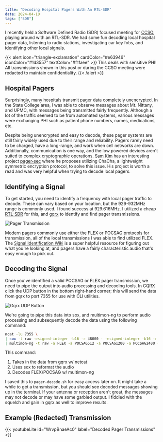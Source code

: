 ```yaml
---
title: "Decoding Hospital Pagers With An RTL-SDR"
date: 2024-04-10
tags: ["SDR"]
---
```


I recently held a Software Defined Radio (SDR) focused meeting for [CCSO](https://psuccso.org), playing around with an RTL-SDR. We had some fun decoding local hospital pager data, listening to radio stations, investigating car key fobs, and identifying other local signals.

{{< alert icon="triangle-exclamation" cardColor="#e63946" iconColor="#1d3557" textColor="#f1faee" >}}
This deals with sensitive PHI! All transmissions shown in this post or during the CCSO meeting were redacted to maintain confidentiality.
{{< /alert >}}

## Hospital Pagers

Surprisingly, many hospitals transmit pager data completely unencrypted. In the State College area, I was able to observe messages about Mt. Nittany, and UPMC, with messages being transmitted fairly frequently. Although a lot of the traffic seemed to be from automated systems, various messages were exchanging PHI such as patient phone numbers, names, medications, etc.

Despite being unencrypted and easy to decode, these pager systems are still fairly widely used due to their range and reliability. Pagers rarely need to be charged, have a long-range, and work when cell networks are down. Additionally, communication is one way, and the low powered devices aren't suited to complex cryptographic operations. [Sam Kim](https://www.samkim.io/#/) has an interesting project [pager-sec](https://github.com/sam-k/pager-sec) where he proposes utilizing ChaCha, a lightweight symmetric encryption protocol, to solve this issue. His project is worth a read and was very helpful when trying to decode local pagers.

## Identifying a Signal

To get started, you need to identify a frequency with local pager traffic to decode. These can vary based on your location, but the 929-932MHz range is commonly used. I found success at 929.616MHz. I utilized a cheap [RTL-SDR](https://www.rtl-sdr.com/buy-rtl-sdr-dvb-t-dongles/) for this, and [gqrx](https://www.gqrx.dk/) to identify and find pager transmissions.

![Pager Transmission](security/sdr-pagers/gqrx-pager.png)

Modern pagers commonly use either the FLEX or POCSAG protocols for transmission, all of the local transmissions I was able to find utilized FLEX. The [Signal Identification Wiki](https://www.sigidwiki.com/wiki/FLEX) is a super helpful resource for figuring out what you're looking at, and pagers have a fairly characteristic audio that's easy enough to pick out.

## Decoding the Signal

Once you've identified a valid POCSAG or FLEX pager transmission, we need to pipe the output into audio processing and decoding tools. In GQRX click the UDP button in the bottom right-hand corner; this will send the data from gqrx to port 7355 for use with CLI utilities.

![Gqrx UDP Button](security/sdr-pagers/gqrx-UDP-button.png)

We're going to pipe this data into sox, and multimon-ng to perform audio processing and subsequently decode the data using the following command:

```bash
ncat -lu 7355 \                              
| sox -t raw -esigned-integer -b16 -r 48000 - -esigned-integer -b16 -r 22050 -t raw - \
| multimon-ng -t raw -a FLEX -a POCSAG512 -a POCSAG1200 -a POCSAG2400 -
```

This command:

1. Takes in the data from gqrx w/ netcat
2. Uses sox to reformat the audio
3. Decodes FLEX/POCSAG w/ multimon-ng

I saved this to `pager-decode.sh` for easy access later on. It might take a while to get a transmission, but you should see decoded messages showing up in the terminal. If your antenna or reception aren't great, the messages may not decode or may have some garbled output. I fiddled with the squelch and gain in gqrx as well to improve results.

## Example (Redacted) Transmission

{{< youtubeLite id="WrvpBnaeAc0" label="Decoded Pager Transmissions" >}}